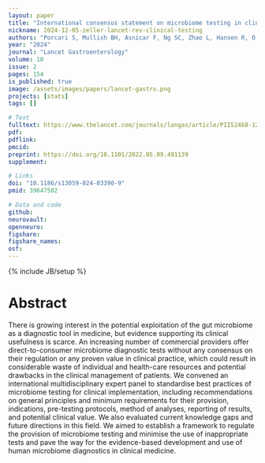 ```yaml
---
layout: paper
title: "International consensus statement on microbiome testing in clinical practice"
nickname: 2024-12-05-zeller-lancet-rev-clinical-testing
authors: "Porcari S, Mullish BH, Asnicar F, Ng SC, Zhao L, Hansen R, O’Toole PW, Raes J, Hold G, Putignani L, Hvas CL, Zeller G, Koren O, Tun H, Valles-Colomer M, Collado MC, Fischer M, Allegretti J, Iqbal T, Chassaing B, Keller J, Baunwall SM, Abreu M, Barbara G, Zhang F, Ponziani FR, Costello SP, Paramsothy S, Kao D, Kelly C, Kupcinskas J, Youngster I, Franceschi F, Khanna S, Vehreschild M, Link A, De Maio F, Pasolli E, Blanco Miguez A, Brigidi P, Posteraro B, Scaldaferri F, Rajilic Stojanovic M, Megraud F, Malfertheiner P, Masucci L, Arumugam M, Kaakoush N, Segal E, Bajaj J, Leong R, Cryan J, Weersma RK, Knight R, Guarner F, Shanahan F, Cani PD, Elinav E, Sanguinetti M, de Vos WM, El-Omar E, Dorè J, Marchesi J, Tilg H, Sokol H, Segata N, Cammarota G, Gasbarrini A, Ianiro G"
year: "2024"
journal: "Lancet Gastroenterology"
volume: 10
issue: 2
pages: 154
is_published: true
image: /assets/images/papers/lancet-gastro.png
projects: [stats]
tags: []

# Text
fulltext: https://www.thelancet.com/journals/langas/article/PIIS2468-1253(24)00311-X/fulltext
pdf:
pdflink:
pmcid: 
preprint: https://doi.org/10.1101/2022.05.09.491139
supplement:

# Links
doi: "10.1186/s13059-024-03390-9"
pmid: 39647502

# Data and code
github:
neurovault:
openneuro:
figshare:
figshare_names:
osf:
---
```

{% include JB/setup %}

# Abstract

There is growing interest in the potential exploitation of the gut microbiome as a diagnostic tool in medicine, but evidence supporting its clinical usefulness is scarce. An increasing number of commercial providers offer direct-to-consumer microbiome diagnostic tests without any consensus on their regulation or any proven value in clinical practice, which could result in considerable waste of individual and health-care resources and potential drawbacks in the clinical management of patients. We convened an international multidisciplinary expert panel to standardise best practices of microbiome testing for clinical implementation, including recommendations on general principles and minimum requirements for their provision, indications, pre-testing protocols, method of analyses, reporting of results, and potential clinical value. We also evaluated current knowledge gaps and future directions in this field. We aimed to establish a framework to regulate the provision of microbiome testing and minimise the use of inappropriate tests and pave the way for the evidence-based development and use of human microbiome diagnostics in clinical medicine.
